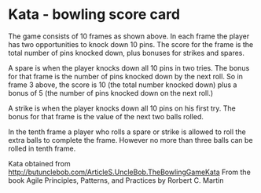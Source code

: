 
# Kata - bowling score card
The game consists of 10 frames as shown above. In each frame the player has two opportunities to knock down 10 pins. The score for the frame is the total number of pins knocked down, plus bonuses for strikes and spares.

A spare is when the player knocks down all 10 pins in two tries. The bonus for that frame is the number of pins knocked down by the next roll. So in frame 3 above, the score is 10 (the total number knocked down) plus a bonus of 5 (the number of pins knocked down on the next roll.)

A strike is when the player knocks down all 10 pins on his first try. The bonus for that frame is the value of the next two balls rolled.

In the tenth frame a player who rolls a spare or strike is allowed to roll the extra balls to complete the frame. However no more than three balls can be rolled in tenth frame.

Kata obtained from http://butunclebob.com/ArticleS.UncleBob.TheBowlingGameKata From the book Agile Principles, Patterns, and Practices by Rorbert C. Martin